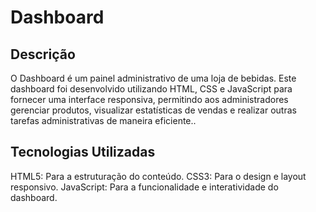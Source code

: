 # Dashboard
## Descrição
O Dashboard é um painel administrativo de uma loja de bebidas. Este dashboard foi desenvolvido utilizando HTML, CSS e JavaScript para fornecer uma interface responsiva, permitindo aos administradores gerenciar produtos, visualizar estatísticas de vendas e realizar outras tarefas administrativas de maneira eficiente..

## Tecnologias Utilizadas
HTML5: Para a estruturação do conteúdo.
CSS3: Para o design e layout responsivo.
JavaScript: Para a funcionalidade e interatividade do dashboard.
